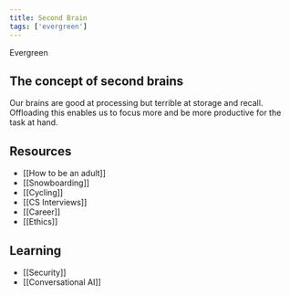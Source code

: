 ```yaml
---
title: Second Brain
tags: ['evergreen']
---
```


<NoteTag color="green">Evergreen</NoteTag>

## The concept of second brains

Our brains are good at processing but terrible at storage and recall. Offloading this enables us to focus more and be more productive for the task at hand.

## Resources
* [[How to be an adult]]
* [[Snowboarding]]
* [[Cycling]]
* [[CS Interviews]]
* [[Career]]
* [[Ethics]]

## Learning
* [[Security]]
* [[Conversational AI]]
